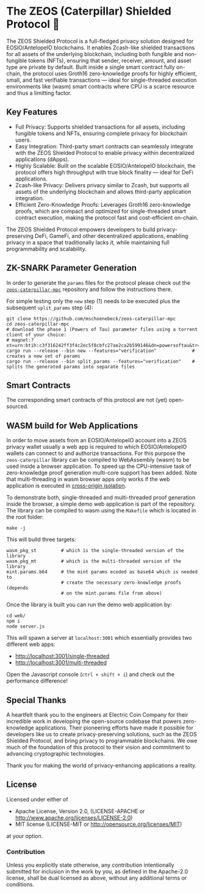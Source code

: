 # The ZEOS (Caterpillar) Shielded Protocol 🐛

The ZEOS Shielded Protocol is a full-fledged privacy solution designed for EOSIO/AntelopeIO blockchains. It enables Zcash-like shielded transactions for all assets of the underlying blockchain, including both fungible and non-fungible tokens (NFTs), ensuring that sender, receiver, amount, and asset type are private by default. Built inside a single smart contract fully on-chain, the protocol uses Groth16 zero-knowledge proofs for highly efficient, small, and fast verifiable transactions — ideal for single-threaded execution environments like (wasm) smart contracts where CPU is a scarce resource and thus a limitting factor.

## Key Features

- Full Privacy: Supports shielded transactions for all assets, including fungible tokens and NFTs, ensuring complete privacy for blockchain users.
- Easy Integration: Third-party smart contracts can seamlessly integrate with the ZEOS Shielded Protocol to enable privacy within decentralized applications (dApps).
- Highly Scalable: Built on the scalable EOSIO/AntelopeIO blockchain, the protocol offers high throughput with true block finality — ideal for DeFi applications.
- Zcash-like Privacy: Delivers privacy similar to Zcash, but supports all assets of the underlying blockchain and allows third-party application integration.
- Efficient Zero-Knowledge Proofs: Leverages Groth16 zero-knowledge proofs, which are compact and optimized for single-threaded smart contract execution, making the protocol fast and cost-efficient on-chain.

The ZEOS Shielded Protocol empowers developers to build privacy-preserving DeFi, GameFi, and other decentralized applications, enabling privacy in a space that traditionally lacks it, while maintaining full programmability and scalability.

## ZK-SNARK Parameter Generation

In order to generate the `params` files for the protocol please check out the [`zeos-caterpillar-mpc`](https://github.com/mschoenebeck/zeos-caterpillar-mpc) repository and follow the instructions there.

For simple testing only the `new` step (1) needs to be executed plus the subsequent `split_params` step (4):

```
git clone https://github.com/mschoenebeck/zeos-caterpillar-mpc
cd zeos-caterpillar-mpc
# download the phase 1 (Powers of Tau) parameter files using a torrent client of your choice:
# magnet:?xt=urn:btih:c3f316242ff3f4c2ec5f8cbfc27ae2ca2b599146&dn=powersoftau&tr=udp%3A%2F%2Ftracker.opentrackr.org%3A1337%2Fannounce
cargo run --release --bin new --features="verification"             # creates a new set of params
cargo run --release --bin split_params --features="verification"    # splits the generated params into separate files
```

## Smart Contracts

The corresponding smart contracts of this protocol are not (yet) open-sourced.

## WASM build for Web Applications

In order to move assets from an EOSIO/AntelopeIO account into a ZEOS privacy wallet usually a web app is required to which EOSIO/AntelopeIO wallets can connect to and authorize transactions. For this purpose the `zeos-caterpillar` library can be compiled to WebAssembly (wasm) to be used inside a browser application. To speed up the CPU-intensive task of zero-knowledge proof generation multi-core support has been added. Note that multi-threading in wasm browser apps only works if the web application is executed in [cross-origin isolation](https://web.dev/articles/cross-origin-isolation-guide).

To demonstrate both, single-threaded and multi-threaded proof generation inside the browser, a simple demo web application is part of the repository. The library can be compiled to wasm using the `Makefile` which is located in the root folder:

```
make -j
```

This will build three targets:
```
wasm_pkg_st         # which is the single-threaded version of the library
wasm_pkg_mt         # which is the multi-threaded version of the library
mint.params.b64     # the mint params ecoded as base64 which is needed to
                    # create the necessary zero-knowledge proofs (depends
                    # on the mint.params file from above)
```

Once the library is built you can run the demo web application by:

```
cd web/
npm i
node server.js
```

This will spawn a server at `localhost:3001` which essentially provides two different web apps:

- [http://localhost:3001/single-threaded](http://localhost:3001/single-threaded)
- [http://localhost:3001/multi-threaded](http://localhost:3001/multi-threaded)

Open the Javascript console (`ctrl + shift + i`) and check out the performance difference!

## Special Thanks

A heartfelt thank you to the engineers at Electric Coin Company for their incredible work in developing the open-source codebase that powers zero-knowledge applications. Their pioneering efforts have made it possible for developers like us to create privacy-preserving solutions, such as the ZEOS Shielded Protocol, and bring privacy to programmable blockchains. We owe much of the foundation of this protocol to their vision and commitment to advancing cryptographic technologies.

Thank you for making the world of privacy-enhancing applications a reality.

## License

Licensed under either of

- Apache License, Version 2.0, (LICENSE-APACHE or http://www.apache.org/licenses/LICENSE-2.0)
- MIT license (LICENSE-MIT or http://opensource.org/licenses/MIT)

at your option.

### Contribution

Unless you explicitly state otherwise, any contribution intentionally submitted for inclusion in the work by you, as defined in the Apache-2.0 license, shall be dual licensed as above, without any additional terms or conditions.